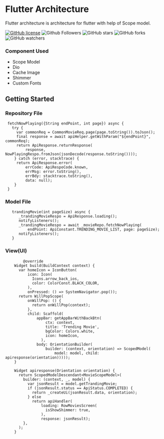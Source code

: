 # Flutter Architecture

Flutter architecture is architecture for flutter with help of Scope model.

[![GitHub license](https://img.shields.io/badge/License-Apache-blue.svg)](LICENSE)
![Github Followers](https://img.shields.io/github/followers/webaddicted?label=Follow&style=social)
![GitHub stars](https://img.shields.io/github/stars/webaddicted/Flutter-Movies4U?style=social)
![GitHub forks](https://img.shields.io/github/forks/webaddicted/Flutter-Movies4U?style=social)
![GitHub watchers](https://img.shields.io/github/watchers/webaddicted/Flutter-Movies4U?style=social)

### Component Used

  * Scope Model
  * Dio
  * Cache Image
  * Shimmer
  * Custom Fonts

## Getting Started

### Repository File

     fetchNowPlaying({String endPoint, int page}) async {
       try {
         var commonReq = CommonMovieReq.page(page.toString()).toJson();
         final response = await apiHelper.getWithParam("${endPoint}", commonReq);
         return ApiResponse.returnResponse(
             response, NowPlayingRespo.fromJson(jsonDecode(response.toString())));
        } catch (error, stacktrace) {
         return ApiResponse.error(
             errCode: ApiRespoCode.known,
             errMsg: error.toString(),
             errBdy: stacktrace.toString(),
             data: null);
        }
     }
    
### Model File

       trandingMovie(int pageSize) async {
          _trandingMovieRespo = ApiResponse.loading();
          notifyListeners();
          _trandingMovieRespo = await _movieRepo.fetchNowPlaying(
              endPoint: ApiConstant.TRENDING_MOVIE_LIST, page: pageSize);
          notifyListeners();
       }
   
### View(UI)
            @override
        Widget build(BuildContext context) {
          var homeIcon = IconButton(
              icon: Icon(
                Icons.arrow_back_ios,
                color: ColorConst.BLACK_COLOR,
              ),
              onPressed: () => SystemNavigator.pop());
          return WillPopScope(
              onWillPop: () {
                return onWillPop(context);
              },
              child: Scaffold(
                  appBar: getAppBarWithBackBtn(
                      ctx: context,
                      title: 'Trending Movie',
                      bgColor: Colors.white,
                      icon: homeIcon,
                    ),
                  body: OrientationBuilder(
                      builder: (context, orientation) => ScopedModel(
                          model: model, child: apiresponse(orientation)))));
        }

        Widget apiresponse(Orientation orientation) {
          return ScopedModelDescendant<MovieScopeModel>(
            builder: (context, _, model) {
              var jsonResult = model.getTrandingMovie;
              if (jsonResult.status == ApiStatus.COMPLETED) {
                return _createUi(jsonResult.data, orientation);
              } else
                return apiHandler(
                    loading: RowMoviesScreen(
                      isShowShimmer: true,
                    ),
                    response: jsonResult);
            },
          );
        }


        



